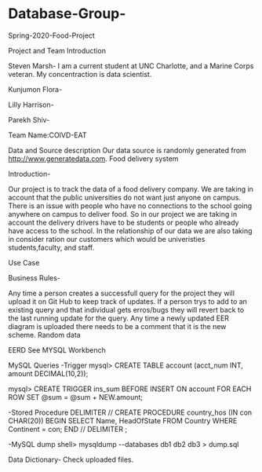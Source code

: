 # Database-Group-
Spring-2020-Food-Project

Project and Team Introduction

Steven Marsh- I am a current student at UNC Charlotte, and a Marine Corps veteran. My concentraction is data scientist.

Kunjumon Flora-

Lilly Harrison-

Parekh Shiv-

Team Name:COIVD-EAT

Data and Source description
Our data source is randomly generated from http://www.generatedata.com. 
Food delivery system

Introduction-

Our project is to track the data of a food delivery company. We are taking in account that the public universities do not want just anyone on campus. There is an issue with people who have no connections to the school going anywhere on campus to deliver food. So in our project we are taking in account the delivery drivers have to be students or people who already have access to the school. In the relationship of our data we are also taking in consider ration our customers which would be univeristies students,faculty, and staff.


Use Case


Business Rules-

Any time a person creates a successfull query for the project they will upload it on Git Hub to keep track of updates. If a person trys to add to an existing query and that individual gets erros/bugs they will revert back to the last running update for the query. Any time a newly updated EER diagram is uploaded there needs to be a comment that it is the new scheme. Random data

EERD
See MYSQL Workbench

MySQL Queries
-Trigger
mysql> CREATE TABLE account (acct_num INT, amount DECIMAL(10,2));


mysql> CREATE TRIGGER ins_sum BEFORE INSERT ON account
       FOR EACH ROW SET @sum = @sum + NEW.amount;


-Stored Procedure
DELIMITER //
CREATE PROCEDURE country_hos
(IN con CHAR(20))
BEGIN
  SELECT Name, HeadOfState FROM Country
  WHERE Continent = con;
END //
DELIMITER ;

-MySQL dump
shell> mysqldump --databases db1 db2 db3 > dump.sql

Data Dictionary-
Check uploaded files.

